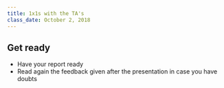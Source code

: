 ```yaml
---
title: 1x1s with the TA's
class_date: October 2, 2018
---
```


Get ready
------------
- Have your report ready
- Read again the feedback given after the presentation in case you have doubts
